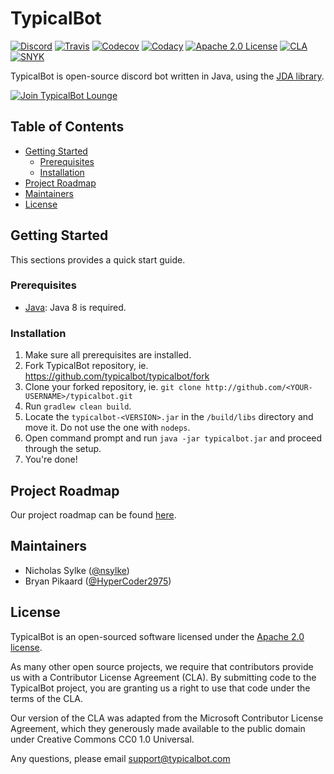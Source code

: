TypicalBot
==========

[![Discord](https://discordapp.com/api/guilds/163038706117115906/embed.png?style=shield)](https://discord.gg/typicalbot)
[![Travis](https://travis-ci.org/typicalbot/typicalbot.svg?branch=master)](https://travis-ci.org/typicalbot/typicalbot)
[![Codecov](https://codecov.io/gh/typicalbot/typicalbot/branch/master/graph/badge.svg)](https://codecov.io/gh/typicalbot/typicalbot)
[![Codacy](https://api.codacy.com/project/badge/Grade/755f28f53a4c46b69d8d110d7e79ebfe)](https://www.codacy.com/app/nsylke/typicalbot?utm_source=github.com&amp;utm_medium=referral&amp;utm_content=typicalbot/typicalbot&amp;utm_campaign=Badge_Grade)
[![Apache 2.0 License](https://img.shields.io/github/license/typicalbot/typicalbot.svg)](LICENSE.md)
[![CLA](https://cla-assistant.io/readme/badge/typicalbot/typicalbot)](https://cla-assistant.io/typicalbot/typicalbot)
[![SNYK](https://snyk.io/test/github/typicalbot/typicalbot/badge.svg)](https://snyk.io/test/github/typicalbot/typicalbot)

TypicalBot is open-source discord bot written in Java, using the [JDA library](https://github.com/DV8FromTheWorld/JDA).

[![Join TypicalBot Lounge](https://discordapp.com/api/guilds/163038706117115906/embed.png?style=banner2)](https://discord.gg/typicalbot)

## Table of Contents

- [Getting Started](#getting-started)
  - [Prerequisites](#prerequisites)
  - [Installation](#installation)
- [Project Roadmap](#project-roadmap)
- [Maintainers](#maintainers)
- [License](#license)

## Getting Started

This sections provides a quick start guide. 

### Prerequisites

- [Java](https://www.oracle.com/technetwork/java/javase): Java 8 is required. 

### Installation

1. Make sure all prerequisites are installed.
2. Fork TypicalBot repository, ie. https://github.com/typicalbot/typicalbot/fork
3. Clone your forked repository, ie. `git clone http://github.com/<YOUR-USERNAME>/typicalbot.git`
4. Run `gradlew clean build`.
5. Locate the `typicalbot-<VERSION>.jar` in the `/build/libs` directory and move it. Do not use the one with `nodeps`.  
6. Open command prompt and run `java -jar typicalbot.jar` and proceed through the setup.
7. You're done!

## Project Roadmap

Our project roadmap can be found [here](https://typicalbot.com/roadmap). 

## Maintainers

- Nicholas Sylke ([@nsylke](https://github.com/nsylke))
- Bryan Pikaard ([@HyperCoder2975](https://github.com/hypercoder2975))

## License

TypicalBot is an open-sourced software licensed under the [Apache 2.0 license](./LICENSE.md).

As many other open source projects, we require that contributors provide us with a Contributor License Agreement (CLA). By submitting code to the TypicalBot project, you are granting us a right to use that code under the terms of the CLA.

Our version of the CLA was adapted from the Microsoft Contributor License Agreement, which they generously made available to the public domain under Creative Commons CC0 1.0 Universal.

Any questions, please email support@typicalbot.com
